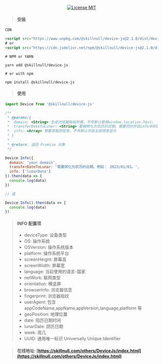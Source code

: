 <p align="center">
  <a href="http://www.skillnull.com"><img src="http://skillnull.com/others/images/brand/MIT.svg" alt="License MIT"></a>
</p>

> #### 安装

```html
CDN

<script src="https://www.unpkg.com/@skillnull/device-js@2.1.0/dist/device.js"></script>
# or
<script src="https://cdn.jsdelivr.net/npm/@skillnull/device-js@2.1.0/dist/device.js"></script>
```

```shell
# NPM or YARN

yarn add @skillnull/device-js

# or with npm

npm install @skillnull/device-js
```



> #### 使用

```js
import Device from '@skillnull/device-js'

/**
 * @params:{
 *  domain: <String> 生成浏览器指纹所需，不传默认使用window.location.host;
 *  transferDateToLunar: <String> 要被转化为农历的日期，需要同时开启info中的lunarDate选项才生效
 *  info: <Array> 想要获取的信息，不传默认开启全部信息显示
 * }
 *
 * @return: 返回 Promise 对象
 */

Device.Info({
  domain: 'your domain',
  transferDateToLunar: '需要转化为农历的日期。例如： 2023/01/01。',
  info: ['lunarDate']
}).then(data => {
  console.log(data)
})

// 或

Device.Info().then(data => {
  console.log(data)
})
```

> #### INFO 配置项
> - deviceType: 设备类型
> - OS: 操作系统
> - OSVersion: 操作系统版本
> - platform: 操作系统平台
> - screenHeight: 屏幕高
> - screenWidth: 屏幕宽
> - language: 当前使用的语言-国家
> - netWork: 联网类型
> - orientation: 横竖屏
> - browserInfo: 浏览器信息
> - fingerprint: 浏览器指纹
> - userAgent: 包含 appCodeName,appName,appVersion,language,platform 等
> - geoPosition: 地理位置
> - date: 阳历日期时间
> - lunarDate: 阴历日期
> - week: 周几
> - UUID: 通用唯一标识 Universally Unique Identifier

> #### 在线地址: [https://skillnull.com/others/DeviceJs/index.html](https://skillnull.com/others/DeviceJs/index.html)

